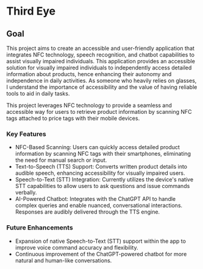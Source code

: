 # Third Eye

## Goal
This project aims to create an accessible and user-friendly application that integrates NFC technology, speech recognition, and chatbot capabilities to assist visually impaired individuals. This application provides an accessible solution for visually impaired individuals to independently access detailed information about products, hence enhancing their autonomy and independence in daily activities. As someone who heavily relies on glasses, I understand the importance of accessibility and the value of having reliable tools to aid in daily tasks.

This project leverages NFC technology to provide a seamless and accessible way for users to retrieve product information by scanning NFC tags attached to price tags with their mobile devices.

### Key Features
- NFC-Based Scanning: Users can quickly access detailed product information by scanning NFC tags with their smartphones, eliminating the need for manual search or input.
- Text-to-Speech (TTS) Support: Converts written product details into audible speech, enhancing accessibility for visually impaired users.
- Speech-to-Text (STT) Integration: Currently utilizes the device's native STT capabilities to allow users to ask questions and issue commands verbally.
- AI-Powered Chatbot: Integrates with the ChatGPT API to handle complex queries and enable nuanced, conversational interactions. Responses are audibly delivered through the TTS engine.

### Future Enhancements
- Expansion of native Speech-to-Text (STT) support within the app to improve voice command accuracy and flexibility.
- Continuous improvement of the ChatGPT-powered chatbot for more natural and human-like conversations.

